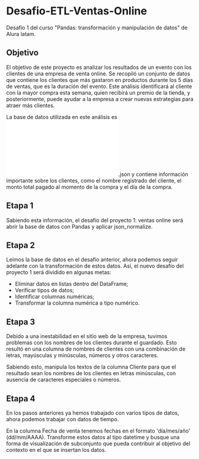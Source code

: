 # Desafio-ETL-Ventas-Online
Desafío 1 del curso "Pandas: transformación y manipulación de datos" de Alura latam.

## Objetivo
El objetivo de este proyecto es analizar los resultados de un evento con los clientes de una empresa de venta online. Se recopiló un conjunto de datos que contiene los clientes que más gastaron en productos durante los 5 días de ventas, que es la duración del evento. Este análisis identificará al cliente con la mayor compra esta semana, quien recibirá un premio de la tienda, y posteriormente, puede ayudar a la empresa a crear nuevas estrategias para atraer más clientes.

La base de datos utilizada en este análisis es ![datos_ventas_clientes](Desafio-ETL-Ventas-Online/data/datos_ventas_clientes.json).json y contiene información importante sobre los clientes, como el nombre registrado del cliente, el monto total pagado al momento de la compra y el día de la compra.

## Etapa 1
Sabiendo esta información, el desafío del proyecto 1: ventas online será abrir la base de datos con Pandas y aplicar json_normalize.

## Etapa 2

Leímos la base de datos en el desafío anterior, ahora podemos seguir adelante con la transformación de estos datos. Así, el nuevo desafío del proyecto 1 será dividido en algunas metas:

* Eliminar datos en listas dentro del DataFrame;
* Verificar tipos de datos;
* Identificar columnas numéricas;
* Transformar la columna numérica a tipo numérico.

## Etapa 3

Debido a una inestabilidad en el sitio web de la empresa, tuvimos problemas con los nombres de los clientes durante el guardado. Esto resultó en una columna de nombres de clientes con una combinación de letras, mayúsculas y minúsculas, números y otros caracteres.

Sabiendo esto, manipula los textos de la columna Cliente para que el resultado sean los nombres de los clientes en letras minúsculas, con ausencia de caracteres especiales o números.

## Etapa 4

En los pasos anteriores ya hemos trabajado con varios tipos de datos, ahora podemos trabajar con datos de tiempo.

En la columna Fecha de venta tenemos fechas en el formato 'día/mes/año' (dd/mm/AAAA). Transforme estos datos al tipo datetime y busque una forma de visualización de subconjunto que pueda contribuir al objetivo del contexto en el que se insertan los datos.